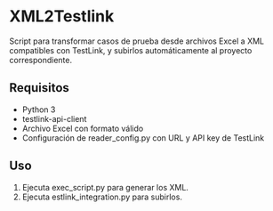 ﻿# XML2Testlink

Script para transformar casos de prueba desde archivos Excel a XML compatibles con TestLink, y subirlos automáticamente al proyecto correspondiente.

## Requisitos
- Python 3
- testlink-api-client
- Archivo Excel con formato válido
- Configuración de reader_config.py con URL y API key de TestLink

## Uso
1. Ejecuta exec_script.py para generar los XML.
2. Ejecuta 	estlink_integration.py para subirlos.

